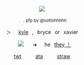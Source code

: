 <p align="center">
<img src="https://files.catbox.moe/ntwmhm.png"/>
</p>
<p align="center">
<sub>﹒﹒pfp by @sottohhhhh</sub>

<p align="center">
＞⠀⠀<ins>kyle</ins>⠀,⠀bryce⠀or⠀xavier

<p align="center">
⠀ <img src="https://files.catbox.moe/2s676t.webp"/> ⠀⠀➜⠀⠀he⠀<ins>they ！</ins>

<p align="center">
<a href="https://x.com/20csent">twt</a> ⠀⠀⠀ <a href="https://poweringimagination.atabook.org/">ata</a> ⠀⠀⠀  <a href="https://skybuiider.straw.page/">straw</a>
